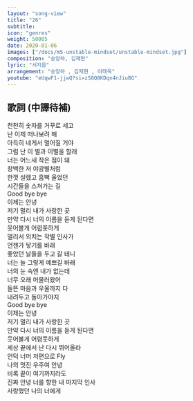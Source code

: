 ```yaml
---
layout: "song-view"
title: "26"
subtitle:
icon: "genres"
weight: 50005
date: 2020-01-06
images: ["/docs/m5-unstable-mindset/unstable-mindset.jpg"]
composition: "송양하, 김재현"
lyric: "서지음"
arrangement: "송양하 , 김재현 , 이태욱"
youtube: "eUqwF1-jjwQ?si=zS8Q0KDqn4nJiuBG"
---
```


## 歌詞 (中譯待補)

천천히 숫자를 거꾸로 세고  
난 이제 떠나보려 해  
아득히 네게서 멀어질 거야  
그럼 난 이 별과 이별을 할래  
너는 어느새 작은 점이 돼  
창백한 저 야광별처럼  
한껏 설렜고 흠뻑 울었던  
시간들을 스쳐가는 길  
Good bye bye  
이제는 안녕  
저기 멀리 내가 사랑한 곳  
만약 다시 너의 이름을 듣게 된다면  
웃어볼게 어렴풋하게  
멀리서 외치는 작별 인사가  
언젠가 닿기를 바래  
좋았던 날들을 두고 갈 테니  
너는 늘 그렇게 예쁘길 바래  
너의 눈 속엔 내가 없는데  
너무 오래 머물러왔어  
들뜬 마음과 우울까지 다  
내려두고 돌아가야지  
Good bye bye  
이제는 안녕  
저기 멀리 내가 사랑한 곳  
만약 다시 너의 이름을 듣게 된다면  
웃어볼게 어렴풋하게  
세상 끝에서 난 다시 뛰어올라  
언덕 너머 저편으로 Fly  
나의 멋진 우주여 안녕  
비록 끝이 여기까지라도  
진짜 안녕 너를 향한 내 마지막 인사  
사랑했던 나의 너에게  
